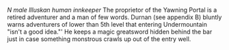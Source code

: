 *N male llluskan human innkeeper*
The proprietor of the Yawning Portal is a retired adventurer and a man of few words. Durnan (see appendix B) bluntly warns adventurers of lower than 5th level that entering Undermountain "isn't a good idea."' He keeps a magic greatsword hidden behind the bar just in case something monstrous crawls up out of the entry well.